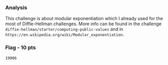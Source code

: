 ### Analysis
This challenge is about modular exponentiation which I already used for the most of Diffie-Hellman challenges.
More info can be found in the challenge `diffie-hellman/starter/computing-public-values` and in `https://en.wikipedia.org/wiki/Modular_exponentiation`.

### Flag - 10 pts
`19906`